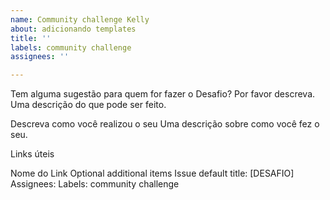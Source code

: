 ```yaml
---
name: Community challenge Kelly
about: adicionando templates
title: ''
labels: community challenge
assignees: ''

---
```


Tem alguma sugestão para quem for fazer o Desafio? Por favor descreva.
Uma descrição do que pode ser feito.

Descreva como você realizou o seu
Uma descrição sobre como você fez o seu.

Links úteis

Nome do Link
Optional additional items
Issue default title: [DESAFIO]
Assignees:
Labels: community challenge
